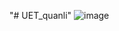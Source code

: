 "# UET_quanli" 
![image](https://github.com/user-attachments/assets/ad044915-4a89-4c38-9bc3-78b5a6e1e117)

